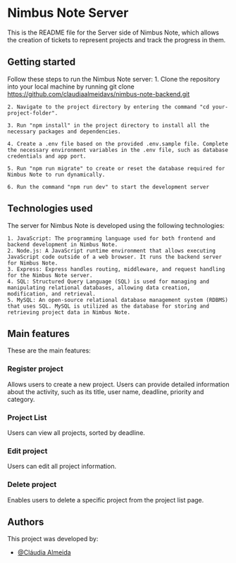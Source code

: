 # Nimbus Note Server

This is the README file for the Server side of Nimbus Note, which allows the creation of tickets to represent projects and track the progress in them.


## Getting started

Follow these steps to run the Nimbus Note server:
    1. Clone the repository into your local machine by running git clone https://github.com/claudiaalmeidavs/nimbus-note-backend.git

    2. Navigate to the project directory by entering the command "cd your-project-folder".

    3. Run "npm install" in the project directory to install all the necessary packages and dependencies.

    4. Create a .env file based on the provided .env.sample file. Complete the necessary environment variables in the .env file, such as database credentials and app port.

    5. Run "npm run migrate" to create or reset the database required for Nimbus Note to run dynamically.
    
    6. Run the command "npm run dev" to start the development server

## Technologies used

The server for Nimbus Note is developed using the following technologies:

    1. JavaScript: The programming language used for both frontend and backend development in Nimbus Note.
    2. Node.js: A JavaScript runtime environment that allows executing JavaScript code outside of a web browser. It runs the backend server for Nimbus Note.
    3. Express: Express handles routing, middleware, and request handling for the Nimbus Note server.
    4. SQL: Structured Query Language (SQL) is used for managing and manipulating relational databases, allowing data creation, modification, and retrieval.
    5. MySQL: An open-source relational database management system (RDBMS) that uses SQL. MySQL is utilized as the database for storing and retrieving project data in Nimbus Note.

## Main features

These are the main features: 

### Register project
Allows users to create a new project. Users can provide detailed information about the activity, such as its title, user name, deadline, priority and category.

### Project List
Users can view all projects, sorted by deadline.

### Edit project
Users can edit all project information.

### Delete project
Enables users to delete a specific project from the project list page.

## Authors

This project was developed by:
- [@Cláudia Almeida](https://github.com/claudiaalmeidavs)